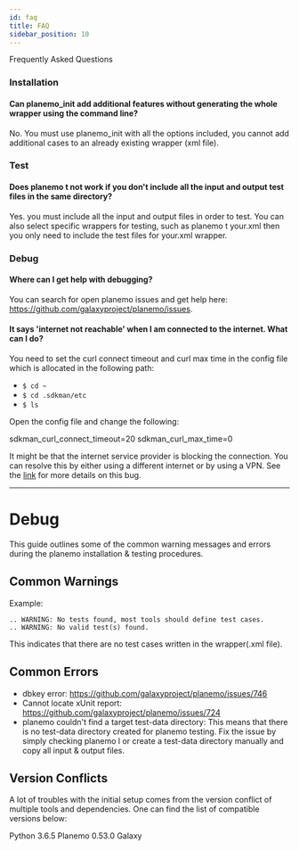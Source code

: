 ```yaml
---
id: faq
title: FAQ
sidebar_position: 10
---
```


Frequently Asked Questions

### Installation

#### Can planemo_init add additional features without generating the whole wrapper using the command line?

No. You must use planemo_init with all the options included, you cannot add additional cases to an already existing wrapper (xml file).

### Test

#### Does planemo t not work if you don't include all the input and output test files in the same directory?
Yes. you must include all the input and output files in order to test. You can also select specific wrappers for testing, such as planemo t your.xml then you only need to include the test files for your.xml wrapper.

### Debug

#### Where can I get help with debugging?
You can search for open planemo issues and get help here: https://github.com/galaxyproject/planemo/issues.

#### It says 'internet not reachable' when I am connected to the internet. What can I do?
You need to set the curl connect timeout and curl max time in the config file which is allocated in the following path:

  * `$ cd ~`
  * `$ cd .sdkman/etc`
  * `$ ls`

Open the config file and change the following:

sdkman_curl_connect_timeout=20
sdkman_curl_max_time=0

It might be that the internet service provider is blocking the connection. You can resolve this by either using a different internet or by using a VPN. See the [link](https://stackoverflow.com/questions/37189001/getting-internet-not-reachable-with-sdkman) for more details on this bug.

---

# Debug

This guide outlines some of the common warning messages and errors during the planemo installation & testing procedures.

## Common Warnings

Example:

    .. WARNING: No tests found, most tools should define test cases.
    .. WARNING: No valid test(s) found.

This indicates that there are no test cases written in the wrapper(.xml file).

## Common Errors

- dbkey error: https://github.com/galaxyproject/planemo/issues/746
- Cannot locate xUnit report: https://github.com/galaxyproject/planemo/issues/724
- planemo couldn't find a target test-data directory: This means that there is no test-data directory created for planemo testing.
  Fix the issue by simply checking planemo l or create a test-data directory manually and copy all input & output files.

## Version Conflicts

A lot of troubles with the initial setup comes from the version conflict of multiple tools and dependencies. One can find the list of compatible versions below:

Python 3.6.5
Planemo 0.53.0
Galaxy
